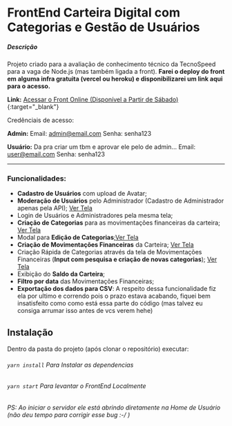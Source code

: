 # FrontEnd Carteira Digital com Categorias e Gestão de Usuários

##### Descrição
Projeto criado para a avaliação de conhecimento técnico da TecnoSpeed para a vaga de Node.js (mas também ligada a front). **Farei o deploy do front em alguma infra gratuita (vercel ou heroku) e disponibilizarei um link aqui para o acesso.**

**Link:** [Acessar o Front Online (Disponível a Partir de Sábado)](linkInvalido){:target="_blank"}

Credênciais de acesso:

**Admin:**
Email: admin@email.com
Senha: senha123

**Usuário:** Da pra criar um tbm e aprovar ele pelo de admin...
Email: user@email.com
Senha: senha123

------------



### Funcionalidades:
 - **Cadastro de Usuários** com upload de Avatar; 
 - **Moderação de Usuários** pelo Administrador (Cadastro de Administrador apenas pela API); [Ver Tela](https://github.com/gspalmeida/frontend_digital_wallet_tecnospeed/blob/main/screenshots/HomeAdmin.png?raw=true)
 - Login de Usuários e Administradores pela mesma tela;
 - **Criação de Categorias** para as movimentações financeiras da carteira; [Ver Tela](https://github.com/gspalmeida/frontend_digital_wallet_tecnospeed/blob/main/screenshots/Cria%C3%A7%C3%A3oDeCategorias.png?raw=true)
 - Modal para **Edição de Categorias**;[Ver Tela](https://github.com/gspalmeida/frontend_digital_wallet_tecnospeed/blob/main/screenshots/ModalEdi%C3%A7%C3%A3oCategorias.png?raw=true)
 - **Criação de Movimentações Financeiras** da Carteira;  [Ver Tela](https://github.com/gspalmeida/frontend_digital_wallet_tecnospeed/blob/main/screenshots/Cria%C3%A7%C3%A3oDeMovimenta%C3%A7%C3%B5esFinanceiras.png?raw=true)
 - Criação Rápida de Categorias através da tela de Movimentações Financeiras (**Input com pesquisa e criação de novas categorias**); [Ver Tela](https://github.com/gspalmeida/frontend_digital_wallet_tecnospeed/blob/main/screenshots/Adi%C3%A7%C3%A3oRapida%20de%20Categorias.png?raw=true)
 - Exibição do **Saldo da Carteira**;
 - **Filtro por data** das Movimentações Financeiras;
 - **Exportação dos dados para CSV**: A respeito dessa funcionalidade fiz ela por ultimo e correndo pois o prazo estava acabando, fiquei bem insatisfeito como como está essa parte do código (mas talvez eu consiga arrumar isso antes de vcs verem hehe)

## Instalação

Dentro da pasta do projeto (após clonar o repositório) executar:
###### `yarn install` Para Instalar as dependencias

###### `yarn start` Para levantar o FrontEnd Localmente

###### PS: Ao iniciar o servidor ele está abrindo diretamente na Home de Usuário (não deu tempo para corrigir esse bug :-/ )
